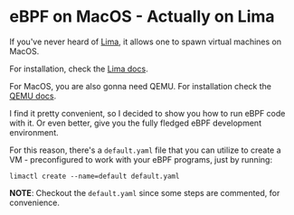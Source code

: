# eBPF on MacOS - Actually on Lima

If you've never heard of [Lima](https://lima-vm.io/), it allows one to spawn virtual machines on MacOS.

For installation, check the [Lima docs](https://lima-vm.io/docs/installation/).

For MacOS, you are also gonna need QEMU. For installation check the [QEMU docs](https://www.qemu.org/download/#macos).

I find it pretty convenient, so I decided to show you how to run eBPF code with it. Or even better, give you the fully fledged eBPF development environment.

For this reason, there's a `default.yaml` file that you can utilize to create a VM - preconfigured to work with your eBPF programs, just by running:

```
limactl create --name=default default.yaml
```

**NOTE**: Checkout the `default.yaml` since some steps are commented, for convenience.
